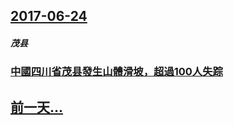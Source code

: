 ## [2017-06-24](/zh/news/2017/06/24/index.md)

##### 茂县
### [中國四川省茂县發生山體滑坡，超過100人失踪 ](/zh/news/2017/06/24/中國四川省茂县發生山體滑坡-超過100人失踪.md)
## [前一天...](/zh/news/2017/06/23/index.md)

